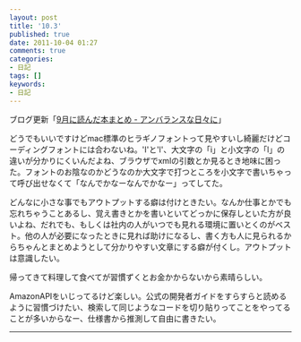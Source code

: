 ```yaml
---
layout: post
title: '10.3'
published: true
date: 2011-10-04 01:27
comments: true
categories:
- 日記
tags: []
keywords:
- 日記
---
```

ブログ更新「[9月に読んだ本まとめ - アンバランスな日々に](http://d.hatena.ne.jp/soramugi/20111003/1317604078 "9月に読んだ本まとめ - アンバランスな日々に")」

どうでもいいですけどmac標準のヒラギノフォントって見やすいし綺麗だけどコーディングフォントには合わないね。'I'と'l'、大文字の「i」と小文字の「l」の違いが分かりにくいんだよね、ブラウザでxmlの引数とか見るとき地味に困った。フォントのお陰なのかどうなのか大文字で打つところを小文字で書いちゃって呼び出せなくて「なんでかなーなんでかなー」ってしてた。

どんなに小さな事でもアウトプットする癖は付けときたい。なんか仕事とかでも忘れちゃうことあるし、覚え書きとかを書いといてどっかに保存しといた方が良いよね、だれでも、もしくは社内の人がいつでも見れる環境に置いとくのがベスト。他の人が必要になったときに見れば助けになるし、書く方も人に見られるからちゃんとまとめようとして分かりやすい文章にする癖が付くし。アウトプットは意識したい。

帰ってきて料理して食べてが習慣ずくとお金かからないから素晴らしい。

AmazonAPIをいじってるけど楽しい。公式の開発者ガイドをすらすらと読めるように習慣づけたい、検索して同じようなコードを切り貼りってことをやってることが多いからなー、仕様書から推測して自由に書きたい。

---

